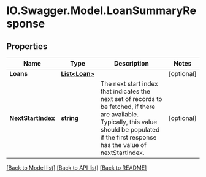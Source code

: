 # IO.Swagger.Model.LoanSummaryResponse
## Properties

Name | Type | Description | Notes
------------ | ------------- | ------------- | -------------
**Loans** | [**List&lt;Loan&gt;**](Loan.md) |  | [optional] 
**NextStartIndex** | **string** | The next start index that indicates the next set of records to be fetched, if there are available. Typically, this value should be populated if the first response has the value of nextStartIndex. | [optional] 

[[Back to Model list]](../README.md#documentation-for-models) [[Back to API list]](../README.md#documentation-for-api-endpoints) [[Back to README]](../README.md)

